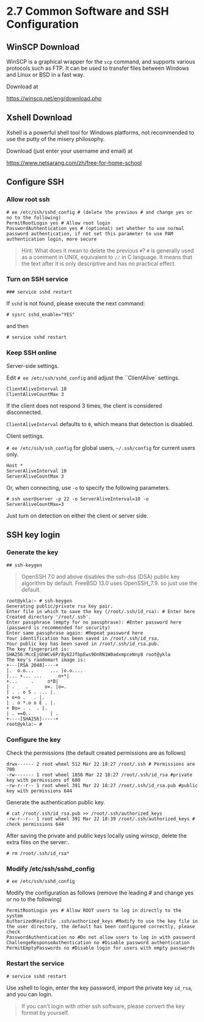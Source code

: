 # 2.7 Common Software and SSH Configuration

## WinSCP Download

WinSCP is a graphical wrapper for the `scp` command, and supports various protocols such as FTP. It can be used to transfer files between Windows and Linux or BSD in a fast way.

Download at

<https://winscp.net/eng/download.php>

## Xshell Download

Xshell is a powerful shell tool for Windows platforms, not recommended to use the putty of the misery philosophy.

Download (just enter your username and email) at

<https://www.netsarang.com/zh/free-for-home-school>

## Configure SSH

### Allow root ssh

```     
# ee /etc/ssh/sshd_config # (delete the previous # and change yes or no to the following)
PermitRootLogin yes # Allow root login 
PasswordAuthentication yes # (optional) set whether to use normal password authentication, if not set this parameter to use PAM authentication login, more secure
```

> Hint: What does it mean to delete the previous `#`? `#` is generally used as a comment in UNIX, equivalent to `//` in C language. It means that the text after it is only descriptive and has no practical effect.

### Turn on SSH service

```
### service sshd restart
```

If `sshd` is not found, please execute the next command:

```
# sysrc sshd_enable="YES"
```

and then

```
# service sshd restart
```

### Keep SSH online

Server-side settings.

Edit ``# ee /etc/ssh/sshd_config`` and adjust the ``ClientAlive` settings.

```
ClientAliveInterval 10
ClientAliveCountMax 3
```

If the client does not respond 3 times, the client is considered disconnected.

``ClientAliveInterval`` defaults to ``0``, which means that detection is disabled.

Client settings.

`# ee /etc/ssh/ssh_config` for global users, `~/.ssh/config` for current users only.

```
Host *
ServerAliveInterval 10
ServerAliveCountMax 3
```

Or, when connecting, use `-o` to specify the following parameters.

```
# ssh user@server -p 22 -o ServerAliveInterval=10 -o ServerAliveCountMax=3
```

Just turn on detection on either the client or server side.


## SSH key login

### Generate the key

```
## ssh-keygen
```

>OpenSSH 7.0 and above disables the ssh-dss (DSA) public key algorithm by default. FreeBSD 13.0 uses OpenSSH_7.9. so just use the default.

```
root@ykla:~ # ssh-keygen
Generating public/private rsa key pair.
Enter file in which to save the key (/root/.ssh/id_rsa): # Enter here
Created directory '/root/.ssh'.
Enter passphrase (empty for no passphrase): #Enter password here (password is recommended for security)
Enter same passphrase again: #Repeat password here
Your identification has been saved in /root/.ssh/id_rsa.
Your public key has been saved in /root/.ssh/id_rsa.pub.
The key fingerprint is:
SHA256:MccEjGhWCv6P/8y62JfbpEws9OnRN1W0adxmpceNny8 root@ykla
The key's randomart image is:
+---[RSA 2048]----+
|.  o.o...      ... |o.o....
|... +... ...      o+*|
+...     .     o*B|
| .    .      o=. |o=.
| . . o S . ... |.
+ o+o .   . |.
| . o *.o o E . |.
+ Bo= . .  . |.
| . ==O..       | .
+----[SHA256]-----+
root@ykla:~ # 
```

### Configure the key

Check the permissions (the default created permissions are as follows)

```
drwx------ 2 root wheel 512 Mar 22 18:27 /root/.ssh # Permissions are 700
-rw------- 1 root wheel 1856 Mar 22 18:27 /root/.ssh/id_rsa #private key with permissions of 600
-rw-r--r-- 1 root wheel 391 Mar 22 18:27 /root/.ssh/id_rsa.pub #public key with permissions 644
```

Generate the authentication public key.

```
# cat /root/.ssh/id_rsa.pub >> /root/.ssh/authorized_keys
-rw-r--r-- 1 root wheel 391 Mar 22 18:39 /root/.ssh/authorized_keys # check permissions 644
```

After saving the private and public keys locally using winscp, delete the extra files on the server:.

```
# rm /root/.ssh/id_rsa*
```

### Modify /etc/ssh/sshd_config

```
# ee /etc/ssh/sshd_config
```

Modify the configuration as follows (remove the leading # and change yes or no to the following)

```
PermitRootLogin yes # Allow ROOT users to log in directly to the system
AuthorizedKeysFile .ssh/authorized_keys #Modify to use the key file in the user directory, the default has been configured correctly, please check
PasswordAuthentication no #Do not allow users to log in with password
ChallengeResponseAuthentication no #Disable password authentication
PermitEmptyPasswords no #Disable login for users with empty passwords
```

### Restart the service

```
# service sshd restart
```

Use xshell to login, enter the key password, import the private key `id_rsa`, and you can login.

>If you can't login with other ssh software, please convert the key format by yourself.


